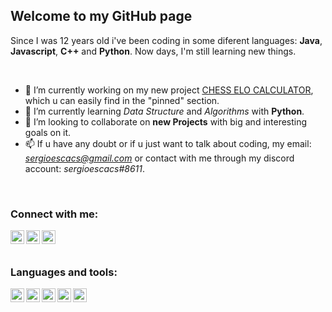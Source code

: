 ## Welcome to my GitHub page

Since I was 12 years old i've been coding in some diferent languages: **Java**, **Javascript**, **C++** and **Python**. Now days, I'm still learning new things. 

</br>

  - 🔭 I’m currently working on my new project [CHESS ELO CALCULATOR](https://github.com/sergioescacs/chess-elo), which u can easily find in the "pinned" section.
  - 🌱 I’m currently learning *Data Structure* and *Algorithms* with **Python**. 
  - 👯 I’m looking to collaborate on **new Projects** with big and interesting goals on it. 
  - 📫 If u have any doubt or if u just want to talk about coding, my email: *sergioescacs@gmail.com* or contact with me through my discord account: *sergioescacs#8611*. 

</br>

### Connect with me:
<img align="left" alt="Instagram" width="22px" src="https://cdn.jsdelivr.net/npm/simple-icons@v3/icons/instagram.svg"/>

<img align="left" alt="Itchio-Store" width="22px" src="https://cdn.jsdelivr.net/npm/simple-icons@3.12.3/icons/itch-dot-io.svg"/>

<img align="left" alt="Codewars" width="22px" src="https://cdn.jsdelivr.net/npm/simple-icons@3.12.3/icons/codewars.svg"/>

</br>
</br>

### Languages and tools:
<img align="left" alt="Python" width="22px" src="https://cdn4.iconfinder.com/data/icons/logos-and-brands/512/267_Python_logo-512.png"/>

<img align="left" alt="Java" width="22px" src="https://image.flaticon.com/icons/png/512/226/226777.png"/>

<img align="left" alt="C++" width="22px" src="https://sdtimes.com/wp-content/uploads/2018/03/cpppp.png"/>

<img align="left" alt="Visual-Studio" width="22px" src="https://upload.wikimedia.org/wikipedia/commons/thumb/9/9a/Visual_Studio_Code_1.35_icon.svg/1200px-Visual_Studio_Code_1.35_icon.svg.png"/>

<img align="left" alt="Unity" width="22px" src="https://external-content.duckduckgo.com/iu/?u=http%3A%2F%2Fwww.icons101.com%2Ficon_png%2Fsize_256%2Fid_83185%2Funity.png&f=1&nofb=1"/>
